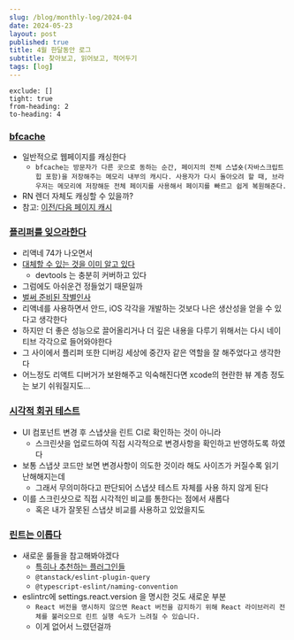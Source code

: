 ```yaml
---
slug: /blog/monthly-log/2024-04
date: 2024-05-23
layout: post
published: true
title: 4월 한달동안 로그
subtitle: 찾아보고, 읽어보고, 적어두기
tags: [log]
---
```


```toc
exclude: []
tight: true
from-heading: 2
to-heading: 4
```

### [bfcache](https://velog.io/@superlipbalm/bfcache)

- 일반적으로 웹페이지를 캐싱한다
  - `bfcache는 방문자가 다른 곳으로 동하는 순간, 페이지의 전체 스냅숏(자바스크립트 힙 포함)을 저장해주는 메모리 내부의 캐시다. 사용자가 다시 돌아오려 할 때, 브라우저는 메모리에 저장해둔 전체 페이지를 사용해서 페이지를 빠르고 쉽게 복원해준다.`
- RN 렌더 자체도 캐싱할 수 있을까?
- 참고: [이전/다음 페이지 캐시](https://ui.toast.com/posts/ko_20201201)

### [플리퍼를 잊으라한다](https://reactnative.dev/blog/2024/04/22/release-0.74#removal-of-flipper-react-native-plugin)

- 리액네 74가 나오면서
- [대체할 수 있는 것을 이미 알고 있다](https://reactnative.dev/docs/debugging#react-devtools)
  - devtools 는 충분히 커버하고 있다
- 그럼에도 아쉬운건 정들었기 때문일까
- [벌써 준비된 작별인사](https://shift.infinite.red/why-you-dont-need-flipper-in-your-react-native-app-and-how-to-get-by-without-it-3af461955109)
- 리액네를 사용하면서 안드, iOS 각각을 개발하는 것보다 나은 생산성을 얻을 수 있다고 생각한다
- 하지만 더 좋은 성능으로 끌어올리거나 더 깊은 내용을 다루기 위해서는 다시 네이티브 각각으로 들어와야한다
- 그 사이에서 플리퍼 또한 디버깅 세상에 중간자 같은 역할을 잘 해주었다고 생각한다
- 어느정도 리액트 디버거가 보완해주고 익숙해진다면 xcode의 현란한 뷰 계층 정도는 보기 쉬워질지도…

### [시각적 회귀 테스트](https://techblog.woowahan.com/17081/)

- UI 컴포넌트 변경 후 스냅샷을 린트 CI로 확인하는 것이 아니라
  - 스크린샷을 업로드하여 직접 시각적으로 변경사항을 확인하고 반영하도록 하였다
- 보통 스냅샷 코드만 보면 변경사항이 의도한 것이라 해도 사이즈가 커질수록 읽기 난해해지는데
  - 그래서 무의미하다고 판단되어 스냅샷 테스트 자체를 사용 하지 않게 된다
- 이를 스크린샷으로 직접 시각적인 비교를 통한다는 점에서 새롭다
  - 혹은 내가 잘못된 스냅샷 비교를 사용하고 있었을지도

### [린트는 이롭다](https://techblog.woowahan.com/15903)

- 새로운 룰들을 참고해봐야겠다
  - [특히나 추천하는 플러그인들](https://techblog.woowahan.com/15903/#toc-6)
  - `@tanstack/eslint-plugin-query`
  - `@typescript-eslint/naming-convention`
- eslintrc에 settings.react.version 을 명시한 것도 새로운 부분
  - `React 버전을 명시하지 않으면 React 버전을 감지하기 위해 React 라이브러리 전체를 불러오므로 린트 실행 속도가 느려질 수 있습니다.`
  - 이게 없어서 느렸던걸까
